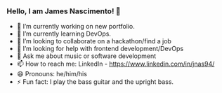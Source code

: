 ### Hello, I am James Nascimento! 👋

- 🔭 I’m currently working on new portfolio.
- 🌱 I’m currently learning DevOps.
- 👯 I’m looking to collaborate on a hackathon/find a job
- 🤔 I’m looking for help with frontend development/DevOps
- 💬 Ask me about music or software development
- 📫 How to reach me: LinkedIn - https://www.linkedin.com/in/jnas94/
- 😄 Pronouns: he/him/his
- ⚡ Fun fact: I play the bass guitar and the upright bass.
